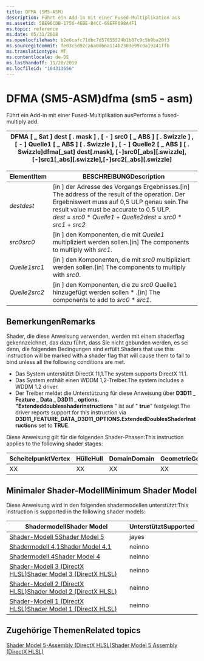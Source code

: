 ```yaml
---
title: DFMA (SM5-ASM)
description: Führt ein Add-in mit einer Fused-Multiplikation aus
ms.assetid: 5BE96CDB-1756-4EBE-B4CC-69EFF098A4F1
ms.topic: reference
ms.date: 05/31/2018
ms.openlocfilehash: b2e6cafc71dbc7d57655524b1b87c9c5b9ba20f3
ms.sourcegitcommit: fe03c5d92ca6a0d66a114b2303e99c0a19241ffb
ms.translationtype: MT
ms.contentlocale: de-DE
ms.lasthandoff: 11/20/2019
ms.locfileid: "104313656"
---
```

# <a name="dfma-sm5---asm"></a><span data-ttu-id="eafaf-103">DFMA (SM5-ASM)</span><span class="sxs-lookup"><span data-stu-id="eafaf-103">dfma (sm5 - asm)</span></span>

<span data-ttu-id="eafaf-104">Führt ein Add-in mit einer Fused-Multiplikation aus</span><span class="sxs-lookup"><span data-stu-id="eafaf-104">Performs a fused-multiply add.</span></span>



| <span data-ttu-id="eafaf-105">DFMA \[ \_ Sat \] dest \[ . mask \] , \[ - \] src0 \[ \_ ABS \] \[ . Swizzle \] , \[ - \] Quelle1 \[ \_ ABS \] \[ . Swizzle \] , \[ - \] Quelle2 \[ \_ ABS \] \[ . Swizzle\]</span><span class="sxs-lookup"><span data-stu-id="eafaf-105">dfma\[\_sat\] dest\[.mask\], \[-\]src0\[\_abs\]\[.swizzle\], \[-\]src1\[\_abs\]\[.swizzle\],\[-\]src2\[\_abs\]\[.swizzle\]</span></span> |
|----------------------------------------------------------------------------------------------------------------------------|



 



| <span data-ttu-id="eafaf-106">Element</span><span class="sxs-lookup"><span data-stu-id="eafaf-106">Item</span></span>                                                            | <span data-ttu-id="eafaf-107">BESCHREIBUNG</span><span class="sxs-lookup"><span data-stu-id="eafaf-107">Description</span></span>                                                                                                                                               |
|-----------------------------------------------------------------|-----------------------------------------------------------------------------------------------------------------------------------------------------------|
| <span data-ttu-id="eafaf-108"><span id="dest"></span><span id="DEST"></span>*dest*</span><span class="sxs-lookup"><span data-stu-id="eafaf-108"><span id="dest"></span><span id="DEST"></span>*dest*</span></span><br/> | <span data-ttu-id="eafaf-109">\[in \] der Adresse des Vorgangs Ergebnisses.</span><span class="sxs-lookup"><span data-stu-id="eafaf-109">\[in\] The address of the result of the operation.</span></span> <span data-ttu-id="eafaf-110">Der Ergebniswert muss auf 0,5 ULP genau sein.</span><span class="sxs-lookup"><span data-stu-id="eafaf-110">The result value must be accurate to 0.5 ULP.</span></span><br/> <span data-ttu-id="eafaf-111">*dest*  =  *src0* \* *Quelle1*  +  *Quelle2*</span><span class="sxs-lookup"><span data-stu-id="eafaf-111">*dest* = *src0* \* *src1* + *src2*</span></span><br/> |
| <span data-ttu-id="eafaf-112"><span id="src0"></span><span id="SRC0"></span>*src0*</span><span class="sxs-lookup"><span data-stu-id="eafaf-112"><span id="src0"></span><span id="SRC0"></span>*src0*</span></span><br/> | <span data-ttu-id="eafaf-113">\[in \] den Komponenten, die mit *Quelle1* multipliziert werden sollen.</span><span class="sxs-lookup"><span data-stu-id="eafaf-113">\[in\] The components to multiply with *src1*.</span></span><br/>                                                                                                 |
| <span data-ttu-id="eafaf-114"><span id="src1"></span><span id="SRC1"></span>*Quelle1*</span><span class="sxs-lookup"><span data-stu-id="eafaf-114"><span id="src1"></span><span id="SRC1"></span>*src1*</span></span><br/> | <span data-ttu-id="eafaf-115">\[in \] den Komponenten, die mit *src0* multipliziert werden sollen.</span><span class="sxs-lookup"><span data-stu-id="eafaf-115">\[in\] The components to multiply with *src0*.</span></span><br/>                                                                                                 |
| <span data-ttu-id="eafaf-116"><span id="src2"></span><span id="SRC2"></span>*Quelle2*</span><span class="sxs-lookup"><span data-stu-id="eafaf-116"><span id="src2"></span><span id="SRC2"></span>*src2*</span></span><br/> | <span data-ttu-id="eafaf-117">\[in \] den Komponenten, die zu *src0* Quelle1 hinzugefügt werden sollen \* .</span><span class="sxs-lookup"><span data-stu-id="eafaf-117">\[in\] The components to add to *src0* \* *src1*.</span></span><br/>                                                                                               |



 

## <a name="remarks"></a><span data-ttu-id="eafaf-118">Bemerkungen</span><span class="sxs-lookup"><span data-stu-id="eafaf-118">Remarks</span></span>

<span data-ttu-id="eafaf-119">Shader, die diese Anweisung verwenden, werden mit einem shaderflag gekennzeichnet, das dazu führt, dass Sie nicht gebunden werden, es sei denn, die folgenden Bedingungen sind erfüllt.</span><span class="sxs-lookup"><span data-stu-id="eafaf-119">Shaders that use this instruction will be marked with a shader flag that will cause them to fail to bind unless all the following conditions are met.</span></span>

-   <span data-ttu-id="eafaf-120">Das System unterstützt DirectX 11,1.</span><span class="sxs-lookup"><span data-stu-id="eafaf-120">The system supports DirectX 11.1.</span></span>
-   <span data-ttu-id="eafaf-121">Das System enthält einen WDDM 1,2-Treiber.</span><span class="sxs-lookup"><span data-stu-id="eafaf-121">The system includes a WDDM 1.2 driver.</span></span>
-   <span data-ttu-id="eafaf-122">Der Treiber meldet die Unterstützung für diese Anweisung über **D3D11 \_ Feature \_ Data \_ D3D11 \_ options. "Extendeddoublesshaderinstructions** " ist auf " **true**" festgelegt.</span><span class="sxs-lookup"><span data-stu-id="eafaf-122">The driver reports support for this instruction via **D3D11\_FEATURE\_DATA\_D3D11\_OPTIONS.ExtendedDoublesShaderInstructions** set to **TRUE**.</span></span>

<span data-ttu-id="eafaf-123">Diese Anweisung gilt für die folgenden Shader-Phasen:</span><span class="sxs-lookup"><span data-stu-id="eafaf-123">This instruction applies to the following shader stages:</span></span>



| <span data-ttu-id="eafaf-124">Scheitelpunkt</span><span class="sxs-lookup"><span data-stu-id="eafaf-124">Vertex</span></span> | <span data-ttu-id="eafaf-125">Hülle</span><span class="sxs-lookup"><span data-stu-id="eafaf-125">Hull</span></span> | <span data-ttu-id="eafaf-126">Domain</span><span class="sxs-lookup"><span data-stu-id="eafaf-126">Domain</span></span> | <span data-ttu-id="eafaf-127">Geometrie</span><span class="sxs-lookup"><span data-stu-id="eafaf-127">Geometry</span></span> | <span data-ttu-id="eafaf-128">Pixel</span><span class="sxs-lookup"><span data-stu-id="eafaf-128">Pixel</span></span> | <span data-ttu-id="eafaf-129">Compute</span><span class="sxs-lookup"><span data-stu-id="eafaf-129">Compute</span></span> |
|--------|------|--------|----------|-------|---------|
| <span data-ttu-id="eafaf-130">X</span><span class="sxs-lookup"><span data-stu-id="eafaf-130">X</span></span>      | <span data-ttu-id="eafaf-131">X</span><span class="sxs-lookup"><span data-stu-id="eafaf-131">X</span></span>    | <span data-ttu-id="eafaf-132">X</span><span class="sxs-lookup"><span data-stu-id="eafaf-132">X</span></span>      | <span data-ttu-id="eafaf-133">X</span><span class="sxs-lookup"><span data-stu-id="eafaf-133">X</span></span>        | <span data-ttu-id="eafaf-134">X</span><span class="sxs-lookup"><span data-stu-id="eafaf-134">X</span></span>     | <span data-ttu-id="eafaf-135">X</span><span class="sxs-lookup"><span data-stu-id="eafaf-135">X</span></span>       |



 

## <a name="minimum-shader-model"></a><span data-ttu-id="eafaf-136">Minimaler Shader-Modell</span><span class="sxs-lookup"><span data-stu-id="eafaf-136">Minimum Shader Model</span></span>

<span data-ttu-id="eafaf-137">Diese Anweisung wird in den folgenden shadermodellen unterstützt:</span><span class="sxs-lookup"><span data-stu-id="eafaf-137">This instruction is supported in the following shader models:</span></span>



| <span data-ttu-id="eafaf-138">Shadermodell</span><span class="sxs-lookup"><span data-stu-id="eafaf-138">Shader Model</span></span>                                              | <span data-ttu-id="eafaf-139">Unterstützt</span><span class="sxs-lookup"><span data-stu-id="eafaf-139">Supported</span></span> |
|-----------------------------------------------------------|-----------|
| [<span data-ttu-id="eafaf-140">Shader-Modell 5</span><span class="sxs-lookup"><span data-stu-id="eafaf-140">Shader Model 5</span></span>](d3d11-graphics-reference-sm5.md)        | <span data-ttu-id="eafaf-141">ja</span><span class="sxs-lookup"><span data-stu-id="eafaf-141">yes</span></span>       |
| [<span data-ttu-id="eafaf-142">Shadermodell 4,1</span><span class="sxs-lookup"><span data-stu-id="eafaf-142">Shader Model 4.1</span></span>](dx-graphics-hlsl-sm4.md)              | <span data-ttu-id="eafaf-143">nein</span><span class="sxs-lookup"><span data-stu-id="eafaf-143">no</span></span>        |
| [<span data-ttu-id="eafaf-144">Shadermodell 4</span><span class="sxs-lookup"><span data-stu-id="eafaf-144">Shader Model 4</span></span>](dx-graphics-hlsl-sm4.md)                | <span data-ttu-id="eafaf-145">nein</span><span class="sxs-lookup"><span data-stu-id="eafaf-145">no</span></span>        |
| [<span data-ttu-id="eafaf-146">Shader-Modell 3 (DirectX HLSL)</span><span class="sxs-lookup"><span data-stu-id="eafaf-146">Shader Model 3 (DirectX HLSL)</span></span>](dx-graphics-hlsl-sm3.md) | <span data-ttu-id="eafaf-147">nein</span><span class="sxs-lookup"><span data-stu-id="eafaf-147">no</span></span>        |
| [<span data-ttu-id="eafaf-148">Shader-Modell 2 (DirectX HLSL)</span><span class="sxs-lookup"><span data-stu-id="eafaf-148">Shader Model 2 (DirectX HLSL)</span></span>](dx-graphics-hlsl-sm2.md) | <span data-ttu-id="eafaf-149">nein</span><span class="sxs-lookup"><span data-stu-id="eafaf-149">no</span></span>        |
| [<span data-ttu-id="eafaf-150">Shader-Modell 1 (DirectX HLSL)</span><span class="sxs-lookup"><span data-stu-id="eafaf-150">Shader Model 1 (DirectX HLSL)</span></span>](dx-graphics-hlsl-sm1.md) | <span data-ttu-id="eafaf-151">nein</span><span class="sxs-lookup"><span data-stu-id="eafaf-151">no</span></span>        |



 

## <a name="related-topics"></a><span data-ttu-id="eafaf-152">Zugehörige Themen</span><span class="sxs-lookup"><span data-stu-id="eafaf-152">Related topics</span></span>

<dl> <dt>

[<span data-ttu-id="eafaf-153">Shader Model 5-Assembly (DirectX HLSL)</span><span class="sxs-lookup"><span data-stu-id="eafaf-153">Shader Model 5 Assembly (DirectX HLSL)</span></span>](shader-model-5-assembly--directx-hlsl-.md)
</dt> </dl>

 

 





